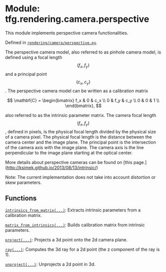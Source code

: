 <div itemscope itemtype="http://developers.google.com/ReferenceObject">
<meta itemprop="name" content="tfg.rendering.camera.perspective" />
<meta itemprop="path" content="Stable" />
</div>

# Module: tfg.rendering.camera.perspective

This module implements perspective camera functionalities.



Defined in [`rendering/camera/perspective.py`](https://github.com/tensorflow/agents/tree/master/tensorflow_graphics/rendering/camera/perspective.py).

<!-- Placeholder for "Used in" -->

The perspective camera model, also referred to as pinhole camera model, is
defined using a focal length $$(f_x, f_y)$$ and a principal point
$$(c_x, c_y)$$. The perspective camera model can be written as a calibration
matrix

$$
\mathbf{C} =
\begin{bmatrix}
f_x & 0 & c_x \\
0  & f_y & c_y \\
0  & 0  & 1 \\
\end{bmatrix},
$$

also referred to as the intrinsic parameter matrix. The camera focal length
$$(f_x, f_y)$$, defined in pixels, is the physical focal length divided by the
physical size of a camera pixel. The physical focal length is the distance
between the camera center and the image plane. The principal point is the
intersection of the camera axis with the image plane. The camera axis is the
line perpendicular to the image plane starting at the optical center.

More details about perspective cameras can be found on [this page.]
(http://ksimek.github.io/2013/08/13/intrinsic/)

Note: The current implementation does not take into account distortion or
skew parameters.

## Functions

[`intrinsics_from_matrix(...)`](../../../tfg/rendering/camera/perspective/intrinsics_from_matrix.md): Extracts intrinsic parameters from a calibration matrix.

[`matrix_from_intrinsics(...)`](../../../tfg/rendering/camera/perspective/matrix_from_intrinsics.md): Builds calibration matrix from intrinsic parameters.

[`project(...)`](../../../tfg/rendering/camera/perspective/project.md): Projects a 3d point onto the 2d camera plane.

[`ray(...)`](../../../tfg/rendering/camera/perspective/ray.md): Computes the 3d ray for a 2d point (the z component of the ray is 1).

[`unproject(...)`](../../../tfg/rendering/camera/perspective/unproject.md): Unprojects a 2d point in 3d.

